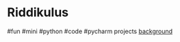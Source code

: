 # Riddikulus
#fun #mini #python #code #pycharm projects 
[background](https://github.com/ravindikumarasinghe/Riddikulus/blob/main/Assets/Capture.JPG)
